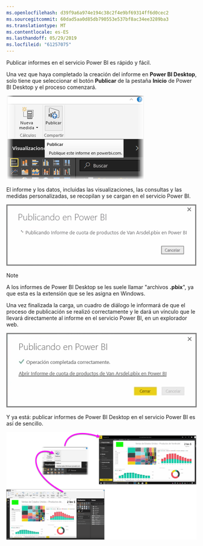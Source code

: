 ```yaml
---
ms.openlocfilehash: d39f9a6a974e194c38c2f4e9bf69314ff6d0cec2
ms.sourcegitcommit: 60dad5aa0d85db790553e537bf8ac34ee3289ba3
ms.translationtype: MT
ms.contentlocale: es-ES
ms.lasthandoff: 05/29/2019
ms.locfileid: "61257075"
---
```

Publicar informes en el servicio Power BI es rápido y fácil.

Una vez que haya completado la creación del informe en **Power BI Desktop**, solo tiene que seleccionar el botón **Publicar** de la pestaña **Inicio** de Power BI Desktop y el proceso comenzará.

![](media/4-1-publish-reports/4-1_1.png)

El informe y los datos, incluidas las visualizaciones, las consultas y las medidas personalizadas, se recopilan y se cargan en el servicio Power BI.

![](media/4-1-publish-reports/4-1_2.png)

> [!NOTE]
> A los informes de Power BI Desktop se les suele llamar "archivos **.pbix**", ya que esta es la extensión que se les asigna en Windows.
> 

Una vez finalizada la carga, un cuadro de diálogo le informará de que el proceso de publicación se realizó correctamente y le dará un vínculo que le llevará directamente al informe en el servicio Power BI, en un explorador web.

![](media/4-1-publish-reports/4-1_3.png)

Y ya está: publicar informes de Power BI Desktop en el servicio Power BI es así de sencillo.

![](media/4-1-publish-reports/4-1_4.png)

